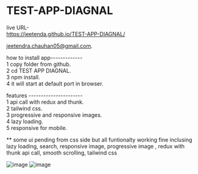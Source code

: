 

 # TEST-APP-DIAGNAL
 live URL-   
 https://jeetenda.github.io/TEST-APP-DIAGNAL/
  
jeetendra.chauhan05@gmail.com. 

 how to install app-------------    
1 copy folder from github.       
2 cd TEST APP DIAGNAL.    
3 npm install.    
4 it will start at default port in browser. 

features ----------------------  
1 api call with redux and thunk.    
2 tailwind css.   
3 progressive and responsive images.   
4 lazy loading.   
5 responsive for mobile.      

** some ui pending from css side but all funtionalty working fine inclusing lazy loading, search, responsive image, progressive image , redux with thunk api call, smooth scrolling, tailwind css 

![image](https://user-images.githubusercontent.com/45250795/233807434-81b14022-1556-424c-8936-9e67741a2688.png)
![image](https://user-images.githubusercontent.com/45250795/233807475-8d8db49e-0460-4e38-97eb-05a9428ce2cc.png)

